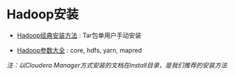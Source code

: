 # Hadoop安装


* [Hadoop经典安装方法](hadoop-install.md) : Tar包单用户手动安装

* [Hadoop参数大全](hadoop-params/hadoop-params.md) : core, hdfs, yarn, mapred

*注：以Cloudera Manager方式安装的文档在install目录，是我们推荐的安装方法*